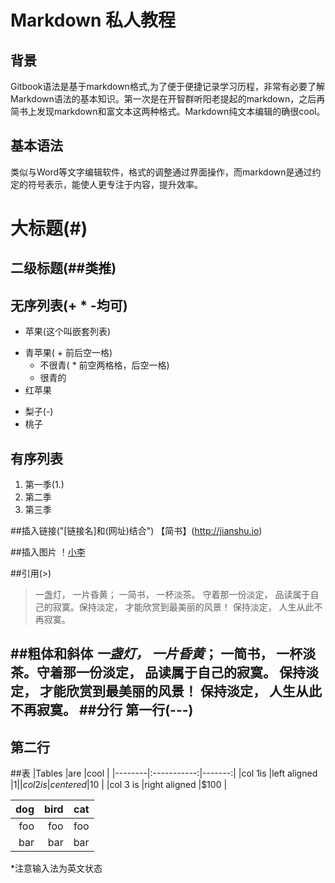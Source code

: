 # Markdown 私人教程

## 背景
Gitbook语法是基于markdown格式,为了便于便捷记录学习历程，非常有必要了解Markdown语法的基本知识。第一次是在开智群听阳老提起的markdown，之后再简书上发现markdown和富文本这两种格式。Markdown纯文本编辑的确很cool。

## 基本语法
类似与Word等文字编辑软件，格式的调整通过界面操作，而markdown是通过约定的符号表示，能使人更专注于内容，提升效率。

# 大标题(#)

## 二级标题(##类推)

## 无序列表(+ * -均可)
- 苹果(这个叫嵌套列表)
 + 青苹果( + 前后空一格)
   * 不很青(  * 前空两格格，后空一格)
   * 很青的
 + 红苹果
 
- 梨子(-)
- 桃子

## 有序列表
1. 第一季(1.)
2. 第二季
3. 第三季

##插入链接("[链接名]和(网址)结合")
【简书】(http://jianshu.io)

##插入图片
！[小李](http://upload-images.jianshu.io/upload_images/310441-9c2baea633a0dffe.jpg)

##引用(>)
> 一盏灯， 一片昏黄； 一简书， 一杯淡茶。 守着那一份淡定， 品读属于自己的寂寞。保持淡定， 才能欣赏到最美丽的风景！ 保持淡定， 人生从此不再寂寞。

##粗体和斜体
*一盏灯， 一片昏黄*； **一简书， 一杯淡茶**。守着那一份淡定， 品读属于自己的寂寞。 保持淡定， 才能欣赏到最美丽的风景！ 保持淡定， 人生从此不再寂寞。
##分行
第一行(---)
---
第二行
---
##表
|Tables    |are                |cool      |
|--------|:-----------:|-------:|
|col 1is    |left aligned    |$1         |
|col 2 is   |centered        |$10       |
|col 3 is   |right aligned  |$100     |

|dog|bird|cat|
|--:|--:|--:|
|foo|foo|foo|
|bar|bar|bar|
*注意输入法为英文状态